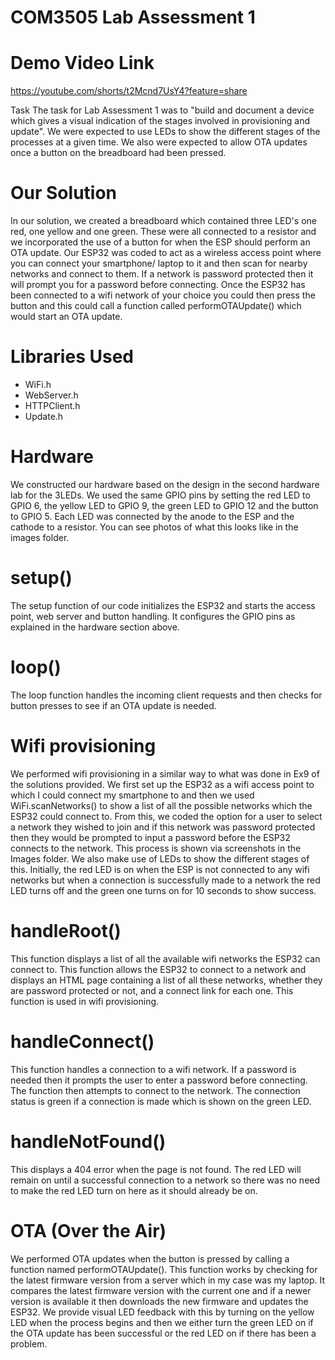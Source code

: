 # COM3505 Lab Assessment 1

# Demo Video Link
https://youtube.com/shorts/t2Mcnd7UsY4?feature=share

 Task
The task for Lab Assessment 1 was to "build and document a device which gives a visual indication of the stages involved in provisioning and update". We were expected to use LEDs to show the different stages of the processes at a given time. We also were expected to allow OTA updates once a button on the breadboard had been pressed. 

# Our Solution
In our solution, we created a breadboard which contained three LED's one red, one yellow and one green. These were all connected to a resistor and we incorporated the use of a button for when the ESP should perform an OTA update. Our ESP32 was coded to act as a wireless access point where you can connect your smartphone/ laptop to it and then scan for nearby networks and connect to them. If a network is password protected then it will prompt you for a password before connecting. Once the ESP32 has been connected to a wifi network of your choice you could then press the button and this could call a function called performOTAUpdate() which would start an OTA update.

# Libraries Used
* WiFi.h
* WebServer.h
* HTTPClient.h
* Update.h 

# Hardware
We constructed our hardware based on the design in the second hardware lab for the 3LEDs. We used the same GPIO pins by setting the red LED to GPIO 6, the yellow LED to GPIO 9, the green LED to GPIO 12 and the button to GPIO 5. Each LED was connected by the anode to the ESP and the cathode to a resistor. You can see photos of what this looks like in the images folder. 

# setup()
The setup function of our code initializes the ESP32 and starts the access point, web server and button handling. It configures the GPIO pins as explained in the hardware section above.

# loop()
The loop function handles the incoming client requests and then checks for button presses to see if an OTA update is needed.

# Wifi provisioning
We performed wifi provisioning in a similar way to what was done in Ex9 of the solutions provided. We first set up the ESP32 as a wifi access point to which I could connect my smartphone to and then we used WiFi.scanNetworks() to show a list of all the possible networks which the ESP32 could connect to. From this, we coded the option for a user to select a network they wished to join and if this network was password protected then they would be prompted to input a password before the ESP32 connects to the network. This process is shown via screenshots in the Images folder. We also make use of LEDs to show the different stages of this. Initially, the red LED is on when the ESP is not connected to any wifi networks but when a connection is successfully made to a network the red LED turns off and the green one turns on for 10 seconds to show success.  

# handleRoot()
This function displays a list of all the available wifi networks the ESP32 can connect to. This function allows the ESP32 to connect to a network and displays an HTML page containing a list of all these networks, whether they are password protected or not, and a connect link for each one. This function is used in wifi provisioning.

# handleConnect()
This function handles a connection to a wifi network. If a password is needed then it prompts the user to enter a password before connecting. The function then attempts to connect to the network. The connection status is green if a connection is made which is shown on the green LED.

# handleNotFound()
This displays a 404 error when the page is not found. The red LED will remain on until a successful connection to a network so there was no need to make the red LED turn on here as it should already be on.

# OTA (Over the Air)
We performed OTA updates when the button is pressed by calling a function named performOTAUpdate(). This function works by checking for the latest firmware version from a server which in my case was my laptop. It compares the latest firmware version with the current one and if a newer version is available it then downloads the new firmware and updates the ESP32. We provide visual LED feedback with this by turning on the yellow LED when the process begins and then we either turn the green LED on if the OTA update has been successful or the red LED on if there has been a problem.
